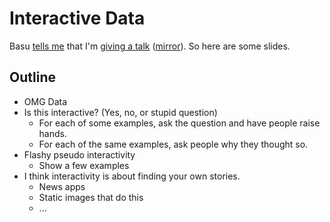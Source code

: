 Interactive Data
===

Basu [tells me](https://www.facebook.com/photo.php?fbid=10151604466650452&set=p.10151604466650452&type=1)
that I'm [giving a talk](https://sphotos-a.xx.fbcdn.net/hphotos-prn1/64128_10151604466650452_924988096_n.jpg) ([mirror](poster.jpg)).
So here are some slides.

## Outline

* OMG Data
* Is this interactive? (Yes, no, or stupid question)
  * For each of some examples, ask the question and have people raise hands.
  * For each of the same examples, ask people why they thought so.
* Flashy pseudo interactivity
  * Show a few examples
* I think interactivity is about finding your own stories.
  * News apps
  * Static images that do this
  * ...
